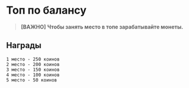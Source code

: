 # Топ по балансу
> **[ВАЖНО]**
> **Чтобы занять место в топе зарабатывайте монеты.**

## Награды 
    1 место - 250 коинов
    2 место - 200 коинов
    3 место - 150 коинов
    4 место - 100 коинов
    5 место - 50 коинов